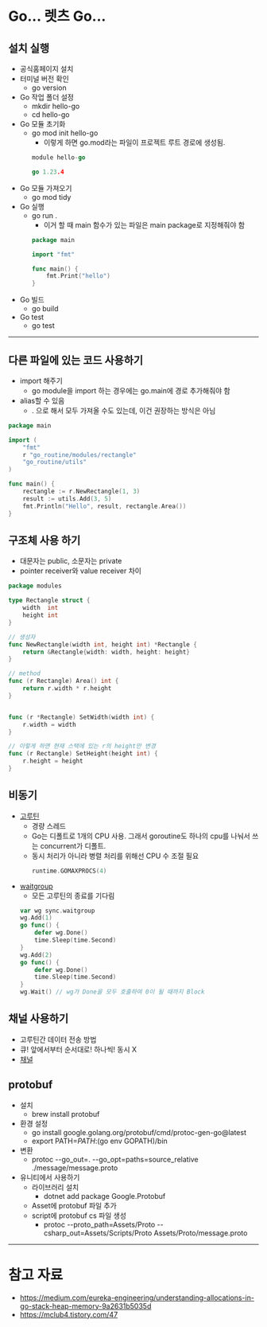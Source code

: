 # Go... 렛츠 Go...

## 설치 실행
- 공식홈페이지 설치 
- 터미널 버전 확인
    - go version
- Go 작업 폴더 설정
    - mkdir hello-go
    - cd hello-go
- Go 모듈 초기화
    - go mod init hello-go
        - 이렇게 하면 go.mod라는 파일이 프로젝트 루트 경로에 생성됨.
        ```go
        module hello-go

        go 1.23.4
        ```
- Go 모듈 가져오기
    - go mod tidy
- Go 실행
    - go run .
        - 이거 할 때 main 함수가 있는 파일은 main package로 지정해줘야 함
        ```go
        package main

        import "fmt"

        func main() {
            fmt.Print("hello")
        }

        ```
- Go 빌드
    - go build
- Go test
    - go test

---

## 다른 파일에 있는 코드 사용하기 
- import 해주기
    - go module을 import 하는 경우에는 go.main에 경로 추가해줘야 함
- alias할 수 있음
    - . 으로 해서 모두 가져올 수도 있는데, 이건 권장하는 방식은 아님
```go
package main

import (
	"fmt"
	r "go_routine/modules/rectangle"
	"go_routine/utils"
)

func main() {
	rectangle := r.NewRectangle(1, 3)
	result := utils.Add(3, 5)
	fmt.Println("Hello", result, rectangle.Area())
}

```

## 구조체 사용 하기
- 대문자는 public, 소문자는 private
- pointer receiver와 value receiver 차이
```go
package modules

type Rectangle struct {
	width  int
	height int
}

// 생성자
func NewRectangle(width int, height int) *Rectangle {
	return &Rectangle{width: width, height: height}
}

// method
func (r Rectangle) Area() int {
	return r.width * r.height
}


func (r *Rectangle) SetWidth(width int) {
	r.width = width
}

// 이렇게 하면 현재 스택에 있는 r의 height만 변경
func (r Rectangle) SetHeight(height int) {
	r.height = height
}

```

## 비동기
- [고루틴](http://golang.site/go/article/21-Go-%EB%A3%A8%ED%8B%B4-goroutine)
    - 경량 스레드
    - Go는 디폴트로 1개의 CPU 사용. 그래서 goroutine도 하나의 cpu를 나눠서 쓰는 concurrent가 디폴트.
    - 동시 처리가 아니라 병렬 처리를 위해선 CPU 수 조절 필요
        ```Go
        runtime.GOMAXPROCS(4)
        ```
- [waitgroup](https://gobyexample.com/waitgroups)
    - 모든 고루틴의 종료를 기다림
    ```Go
    var wg sync.waitgroup
    wg.Add(1)
    go func() {
        defer wg.Done()
        time.Sleep(time.Second)
    }
    wg.Add(2)
    go func() {
        defer wg.Done()
        time.Sleep(time.Second)
    }
    wg.Wait() // wg가 Done을 모두 호출하여 0이 될 때까지 Block
    ```

## 채널 사용하기
- 고루틴간 데이터 전송 방법
- 큐! 앞에서부터 순서대로! 하나씩! 동시 X
- [채널](https://etloveguitar.tistory.com/40)

## protobuf
- 설치
    - brew install protobuf
- 환경 설정
    - go install google.golang.org/protobuf/cmd/protoc-gen-go@latest
    - export PATH=$PATH:$(go env GOPATH)/bin
- 변환
    - protoc --go_out=. --go_opt=paths=source_relative ./message/message.proto
- 유니티에서 사용하기
    - 라이브러리 설치
        - dotnet add package Google.Protobuf
    - Asset에 protobuf 파일 추가
    - script에 protobuf cs 파일 생성
        - protoc --proto_path=Assets/Proto --csharp_out=Assets/Scripts/Proto Assets/Proto/message.proto

---

# 참고 자료
- https://medium.com/eureka-engineering/understanding-allocations-in-go-stack-heap-memory-9a2631b5035d
- https://mclub4.tistory.com/47

